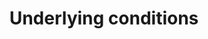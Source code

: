 ---
banner:
  content: If you think you have been exposed to COVID-19 and develop a fever and
    symptoms, such as cough or difficulty breathing, call your healthcare provider
    for medical advice.
  display: false
  heading: Call your doctor
layout: category
name: underlying-conditions
owner: CDC
questions:
- who-is-at-higher-risk-for-serious-illness-from-covid-19
- are-people-with-disabilities-at-higher-risk
- i-am-pregnant-what-are-the-risks
- how-were-the-underlying-conditions-selected
- what-about-underlying-medical-conditions-that-are-not-included-on-this-list
- what-does-more-severe-illness-mean
- what-does-well-controlled-mean
- are-there-any-medications-i-should-avoid
title: Underlying conditions
---